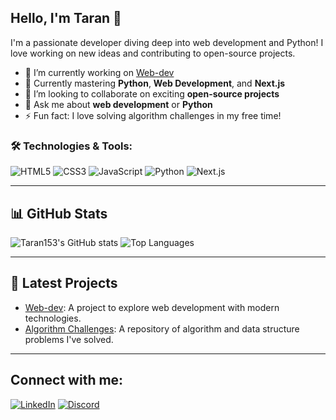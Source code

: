 ## Hello, I'm Taran 👋

I'm a passionate developer diving deep into web development and Python! I love working on new ideas and contributing to open-source projects.

- 🔭 I’m currently working on [Web-dev](https://github.com/Taran153/Web-dev)
- 🌱 Currently mastering **Python**, **Web Development**, and **Next.js**
- 🤝 I’m looking to collaborate on exciting **open-source projects**
- 💬 Ask me about **web development** or **Python** 
- ⚡ Fun fact: I love solving algorithm challenges in my free time!

### 🛠️ Technologies & Tools:
![HTML5](https://img.shields.io/badge/-HTML5-E34F26?style=flat-square&logo=html5&logoColor=white)
![CSS3](https://img.shields.io/badge/-CSS3-1572B6?style=flat-square&logo=css3&logoColor=white)
![JavaScript](https://img.shields.io/badge/-JavaScript-F7DF1E?style=flat-square&logo=javascript&logoColor=black)
![Python](https://img.shields.io/badge/-Python-3776AB?style=flat-square&logo=python&logoColor=white)
![Next.js](https://img.shields.io/badge/-Next.js-000000?style=flat-square&logo=next.js&logoColor=white)

---

## 📊 GitHub Stats
![Taran153's GitHub stats](https://github-readme-stats.vercel.app/api?username=Taran153&show_icons=true&theme=radical)
![Top Languages](https://github-readme-stats.vercel.app/api/top-langs/?username=Taran153&layout=compact&theme=radical)

---

## 🚀 Latest Projects
- [Web-dev](https://github.com/Taran153/Web-dev): A project to explore web development with modern technologies.
- [Algorithm Challenges](https://github.com/Taran153/Algorithm-Challenges): A repository of algorithm and data structure problems I've solved.
  
---

## Connect with me:

[![LinkedIn](https://img.shields.io/badge/-LinkedIn-blue?style=flat-square&logo=linkedin&logoColor=white)](https://www.linkedin.com/in/taranreddy)
[![Discord](https://img.shields.io/badge/-Discord-5865F2?style=flat-square&logo=discord&logoColor=white)](https://discord.gg/PQ7C9RE5RB)

